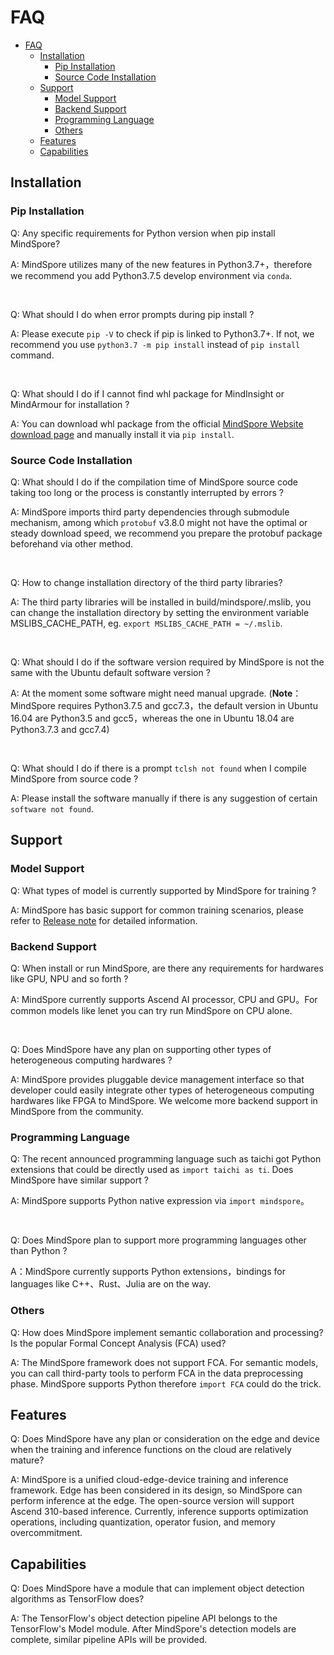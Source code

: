 # FAQ

<!-- TOC -->

- [FAQ](#faq)
    - [Installation](#installation)
        - [Pip Installation](#pip-installation)
        - [Source Code Installation](#source-code-installation)
    - [Support](#support)
        - [Model Support](#model-support)
        - [Backend Support](#backend-support)
        - [Programming Language](#programming-language)
        - [Others](#others)
    - [Features](#features)
    - [Capabilities](#capabilities)

<!-- /TOC -->

## Installation

### Pip Installation

Q: Any specific requirements for Python version when pip install MindSpore?

A: MindSpore utilizes many of the new features in Python3.7+，therefore we recommend you add Python3.7.5 develop environment via `conda`.

<br/>

Q: What should I do when error prompts during pip install ?

A: Please execute `pip -V` to check if pip is linked to Python3.7+. If not, we recommend you
use `python3.7 -m pip install` instead of `pip install` command.

<br/>

Q: What should I do if I cannot find whl package for MindInsight or MindArmour for installation ?

A: You can download whl package from the official [MindSpore Website download page](https://www.mindspore.cn/versions) and manually install it via `pip install`.

### Source Code Installation

Q: What should I do if the compilation time of MindSpore source code taking too long or the process is constantly interrupted by errors ?

A: MindSpore imports third party dependencies through submodule mechanism, among which `protobuf` v3.8.0 might not have the optimal or steady download speed, we recommend you prepare the protobuf package beforehand via other method.

<br/>

Q: How to change installation directory of the third party libraries?

A: The third party libraries will be installed in build/mindspore/.mslib, you can change the installation directory by setting the environment variable MSLIBS_CACHE_PATH, eg. `export MSLIBS_CACHE_PATH = ~/.mslib`.

<br/>

Q: What should I do if the software version required by MindSpore is not the same with the Ubuntu default software version ?

A: At the moment some software might need manual upgrade. (**Note**：MindSpore requires Python3.7.5 and gcc7.3，the default version in Ubuntu 16.04 are Python3.5 and gcc5，whereas the one in Ubuntu 18.04 are Python3.7.3 and gcc7.4)

<br/>

Q: What should I do if there is a prompt `tclsh not found` when I compile MindSpore from source code ?

A: Please install the software manually if there is any suggestion of certain `software not found`.

## Support

### Model Support

Q: What types of model is currently supported by MindSpore for training ?

A: MindSpore has basic support for common training scenarios, please refer to [Release note](https://gitee.com/mindspore/mindspore/blob/master/RELEASE.md) for detailed information.

### Backend Support

Q: When install or run MindSpore, are there any requirements for hardwares like GPU, NPU and so forth ?

A: MindSpore currently supports Ascend AI processor, CPU and GPU。For common models like lenet you can try run MindSpore on CPU alone.

<br/>

Q: Does MindSpore have any plan on supporting other types of heterogeneous computing hardwares ?

A: MindSpore provides pluggable device management interface so that developer could easily integrate other types of heterogeneous computing hardwares like FPGA to MindSpore. We welcome more backend support in MindSpore from the community.

### Programming Language

Q: The recent announced programming language such as taichi got Python extensions that could be directly used as `import taichi as ti`. Does MindSpore have similar support ?

A: MindSpore supports Python native expression via `import mindspore`。

<br/>

Q: Does MindSpore plan to support more programming languages other than Python ?

A：MindSpore currently supports Python extensions，bindings for languages like C++、Rust、Julia are on the way.

### Others

Q: How does MindSpore implement semantic collaboration and processing? Is the popular Formal Concept Analysis (FCA) used?

A: The MindSpore framework does not support FCA. For semantic models, you can call third-party tools to perform FCA in the data preprocessing phase. MindSpore supports Python therefore `import FCA` could do the trick.

## Features

Q: Does MindSpore have any plan or consideration on the edge and device when the training and inference functions on the cloud are relatively mature?

A: MindSpore is a unified cloud-edge-device training and inference framework. Edge has been considered in its design, so MindSpore can perform inference at the edge. The open-source version will support Ascend 310-based inference. Currently, inference supports optimization operations, including quantization, operator fusion, and memory overcommitment.

## Capabilities

Q: Does MindSpore have a module that can implement object detection algorithms as TensorFlow does?

A: The TensorFlow's object detection pipeline API belongs to the TensorFlow's Model module. After MindSpore's detection models are complete, similar pipeline APIs will be provided.
